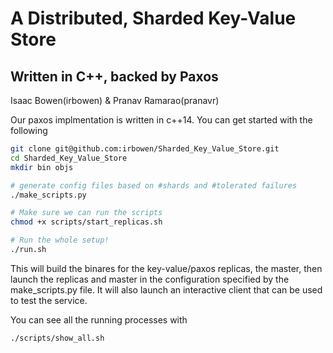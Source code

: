 # A Distributed, Sharded Key-Value Store
## Written in C++, backed by Paxos

Isaac Bowen(irbowen) & Pranav Ramarao(pranavr)

Our paxos implmentation is written in c++14.
You can get started with the following

```bash
git clone git@github.com:irbowen/Sharded_Key_Value_Store.git
cd Sharded_Key_Value_Store
mkdir bin objs

# generate config files based on #shards and #tolerated failures
./make_scripts.py

# Make sure we can run the scripts
chmod +x scripts/start_replicas.sh

# Run the whole setup!
./run.sh

```
This will build the binares for the key-value/paxos replicas, the master, then launch the replicas
and master in the configuration specified by the make\_scripts.py file. It will also launch an interactive client
that can be used to test the service.


You can see all the running processes with

```bash
./scripts/show_all.sh
```

